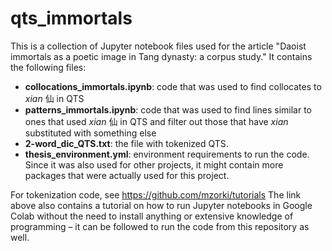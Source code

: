 # qts_immortals

This is a collection of Jupyter notebook files used for the article "Daoist immortals as a poetic image in Tang dynasty: a corpus study."
It contains the following files:

- **collocations_immortals.ipynb**: code that was used to find collocates to _xian_ 仙 in QTS
- **patterns_immortals.ipynb**: code that was used to find lines similar to ones that used _xian_ 仙 in QTS and filter out those that have _xian_ substituted with something else
- **2-word_dic_QTS.txt**: the file with tokenized QTS. 
- **thesis_environment.yml**: environment requirements to run the code. Since it was also used for other projects, it might contain more packages that were actually used for this project. 

For tokenization code, see https://github.com/mzorki/tutorials
The link above also contains a tutorial on how to run Jupyter notebooks in Google Colab without the need to install anything or extensive knowledge of programming – it can be followed to run the code from this repository as well.
